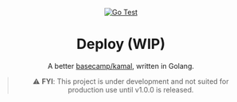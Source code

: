<!-- markdownlint-configure-file {
  "MD013": {
    "code_blocks": false,
    "tables": false
  },
  "MD033": false,
  "MD041": false
} -->
<div align="center">

[![Go Test](https://github.com/joelrose/deploy/actions/workflows/ci.yml/badge.svg?branch=main)](https://github.com/joelrose/deploy/actions/workflows/ci.yml)
# Deploy (WIP)

A better [basecamp/kamal](https://github.com/basecamp/kamal), written in Golang.

> :warning: **FYI**: This project is under development and not suited for production use until v1.0.0 is released.

